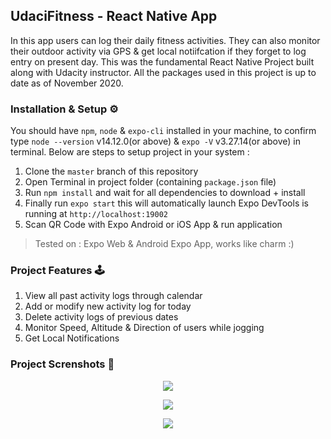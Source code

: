 ## UdaciFitness - React Native App

In this app users can log their daily fitness activities. They can also monitor their outdoor activity via GPS & get local notiifcation if they forget to log entry on present day. This was the fundamental React Native Project built along with Udacity instructor. All the packages used in this project is up to date as of November 2020.


### Installation & Setup ⚙️

You should have `npm`, `node` & `expo-cli` installed in your machine, to confirm type `node --version` v14.12.0(or above) & `expo -V` v3.27.14(or above) in terminal. Below are steps to setup project in your system :

1. Clone the `master` branch of this repository
2. Open Terminal in project folder (containing `package.json` file)
3. Run `npm install` and wait for all dependencies to download + install
4. Finally run `expo start` this will automatically launch Expo DevTools is running at `http://localhost:19002`
5. Scan QR Code with Expo Android or iOS App & run application

> Tested on : Expo Web & Android Expo App, works like charm :)


### Project Features 🕹

1. View all past activity logs through calendar
2. Add or modify new activity log for today
3. Delete activity logs of previous dates
4. Monitor Speed, Altitude & Direction of users while jogging
5. Get Local Notifications


### Project Screnshots 📱

<p align="center"><img src="#" /></p>

<p align="center"><img src="#" /></p>

<p align="center"><img src="#" /></p>
